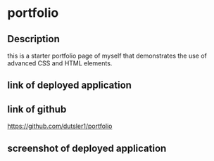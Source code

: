 # portfolio
## Description
this is a starter portfolio page of myself that demonstrates the use of advanced CSS and HTML elements. 

## link of deployed application 


## link of github 
https://github.com/dutsler1/portfolio


## screenshot of deployed application
